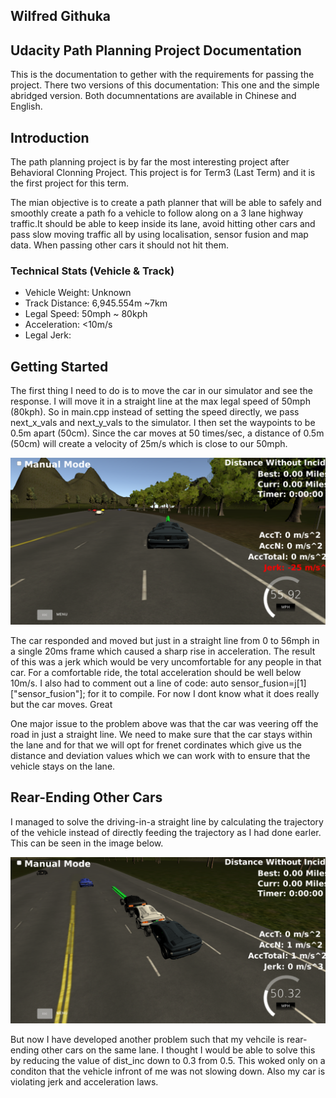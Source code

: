 ## Wilfred Githuka
## Udacity Path Planning Project Documentation

This is the documentation to gether with the requirements for passing the project.
There two versions of this documentation: This one and the simple abridged version.
Both documnentations are available in Chinese and English.

## Introduction
The path planning project is by far the most interesting project after Behavioral Clonning
Project. This project is for Term3 (Last Term) and it is the first project for this term. 

The mian objective is to create a path planner that will be able to safely and smoothly
create a path fo a vehicle to follow along on a 3 lane highway traffic.It should be able to keep
inside its lane, avoid hitting other cars and pass slow moving traffic all by using localisation,
sensor fusion and map data. When passing other cars it should not hit them.

### Technical Stats (Vehicle & Track)
* Vehicle Weight: Unknown
* Track Distance: 6,945.554m ~7km
* Legal Speed: 50mph ~ 80kph
* Acceleration: <10m/s
* Legal Jerk:

## Getting Started
The first thing I need to do is to move the car in our simulator and see the response. I will
move it in a straight line at the max legal speed of 50mph (80kph). So in main.cpp instead of setting
the speed directly, we pass next_x_vals and next_y_vals to the simulator. I then set the waypoints to be
0.5m apart (50cm). Since the car moves at 50 times/sec, a distance of 0.5m (50cm) will create a velocity of
25m/s which is close to our 50mph.

![image01](/images/Car_Move_Straight_Line.png)

The car responded and moved but just in a straight line from 0 to 56mph in a single 20ms frame which caused 
a sharp rise in acceleration. The result of this was a jerk which would be very uncomfortable for any people 
in that car. For a comfortable ride, the total acceleration should be well below 10m/s. I also had to comment
out a line of code: auto sensor_fusion=j[1]["sensor_fusion"]; for it to compile. For now I dont know what it
does really but the car moves. Great

One major issue to the problem above was that the car was veering off the road in just a straight line. 
We need to make sure that the car stays within the lane and for that we will opt for frenet cordinates which
give us the distance and deviation values which we can work with to ensure that the vehicle stays on the lane.

## Rear-Ending Other Cars
I managed to solve the driving-in-a straight line by calculating the trajectory of the vehicle instead of directly
feeding the trajectory as I had done earler. This can be seen in the image below. 

![image02](/images/Car_Move_But_Hits_Other_Vehicles.png)

But now I have developed another problem such that my vehcile is rear-ending other cars on the same lane. 
I thought I would be able to solve this by reducing the value of dist_inc down to 0.3 from 0.5. 
This woked only on a conditon that the vehicle infront of me was not slowing down. Also my car is 
violating jerk and acceleration laws.
